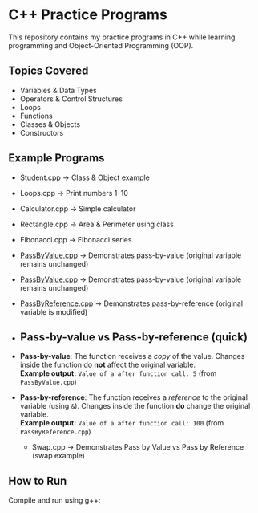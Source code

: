 # C++ Practice Programs

This repository contains my practice programs in C++ while learning programming and Object-Oriented Programming (OOP).

## Topics Covered
- Variables & Data Types
- Operators & Control Structures
- Loops
- Functions
- Classes & Objects
- Constructors

## Example Programs
- Student.cpp → Class & Object example
- Loops.cpp → Print numbers 1–10
- Calculator.cpp → Simple calculator
- Rectangle.cpp → Area & Perimeter using class
- Fibonacci.cpp → Fibonacci series
- [PassByValue.cpp](Functions/PassByValue.cpp) → Demonstrates pass-by-value (original variable remains unchanged)
- [PassByValue.cpp](Functions/PassByValue.cpp) → Demonstrates pass-by-value (original variable remains unchanged)
- [PassByReference.cpp](Functions/PassByReference.cpp) → Demonstrates pass-by-reference (original variable is modified)
- ## Pass-by-value vs Pass-by-reference (quick)
- **Pass-by-value**: The function receives a *copy* of the value. Changes inside the function do **not** affect the original variable.  
  **Example output:** `Value of a after function call: 5` (from `PassByValue.cpp`)

- **Pass-by-reference**: The function receives a *reference* to the original variable (using `&`). Changes inside the function **do** change the original variable.  
  **Example output:** `Value of a after function call: 100` (from `PassByReference.cpp`)
  - Swap.cpp → Demonstrates Pass by Value vs Pass by Reference (swap example)
 








## How to Run
Compile and run using g++:
